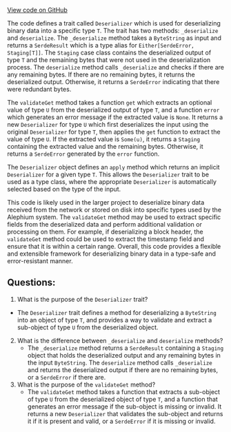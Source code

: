 [View code on GitHub](https://github.com/alephium/alephium/blob/master/serde/src/main/scala/org/alephium/serde/Deserializer.scala)

The code defines a trait called `Deserializer` which is used for deserializing binary data into a specific type `T`. The trait has two methods: `_deserialize` and `deserialize`. The `_deserialize` method takes a `ByteString` as input and returns a `SerdeResult` which is a type alias for `Either[SerdeError, Staging[T]]`. The `Staging` case class contains the deserialized output of type `T` and the remaining bytes that were not used in the deserialization process. The `deserialize` method calls `_deserialize` and checks if there are any remaining bytes. If there are no remaining bytes, it returns the deserialized output. Otherwise, it returns a `SerdeError` indicating that there were redundant bytes.

The `validateGet` method takes a function `get` which extracts an optional value of type `U` from the deserialized output of type `T`, and a function `error` which generates an error message if the extracted value is `None`. It returns a new `Deserializer` for type `U` which first deserializes the input using the original `Deserializer` for type `T`, then applies the `get` function to extract the value of type `U`. If the extracted value is `Some(u)`, it returns a `Staging` containing the extracted value and the remaining bytes. Otherwise, it returns a `SerdeError` generated by the `error` function.

The `Deserializer` object defines an `apply` method which returns an implicit `Deserializer` for a given type `T`. This allows the `Deserializer` trait to be used as a type class, where the appropriate `Deserializer` is automatically selected based on the type of the input.

This code is likely used in the larger project to deserialize binary data received from the network or stored on disk into specific types used by the Alephium system. The `validateGet` method may be used to extract specific fields from the deserialized data and perform additional validation or processing on them. For example, if deserializing a block header, the `validateGet` method could be used to extract the timestamp field and ensure that it is within a certain range. Overall, this code provides a flexible and extensible framework for deserializing binary data in a type-safe and error-resistant manner.
## Questions: 
 1. What is the purpose of the `Deserializer` trait?
   - The `Deserializer` trait defines a method for deserializing a `ByteString` into an object of type `T`, and provides a way to validate and extract a sub-object of type `U` from the deserialized object.
2. What is the difference between `_deserialize` and `deserialize` methods?
   - The `_deserialize` method returns a `SerdeResult` containing a `Staging` object that holds the deserialized output and any remaining bytes in the input `ByteString`. The `deserialize` method calls `_deserialize` and returns the deserialized output if there are no remaining bytes, or a `SerdeError` if there are.
3. What is the purpose of the `validateGet` method?
   - The `validateGet` method takes a function that extracts a sub-object of type `U` from the deserialized object of type `T`, and a function that generates an error message if the sub-object is missing or invalid. It returns a new `Deserializer` that validates the sub-object and returns it if it is present and valid, or a `SerdeError` if it is missing or invalid.